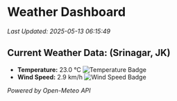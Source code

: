
# Weather Dashboard

_Last Updated: 2025-05-13 06:15:49_

## Current Weather Data: (Srinagar, JK)
- **Temperature:** 23.0 °C ![Temperature Badge](https://img.shields.io/badge/Temperature-Medium%20Temp-green)
- **Wind Speed:** 2.9 km/h ![Wind Speed Badge](https://img.shields.io/badge/Wind%20Speed-Light%20Wind-blue)

*Powered by Open-Meteo API*
